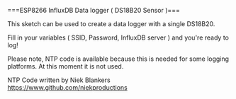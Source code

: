 ===ESP8266 InfluxDB Data logger ( DS18B20 Sensor )===

This sketch can be used to create a data logger with a single DS18B20.

Fill in your variables ( SSID, Password, InfluxDB server ) and you're ready to log!

Please note, NTP code is available because this is needed for some logging platforms. At this moment it is not used.

NTP Code written by Niek Blankers https://www.github.com/niekproductions
